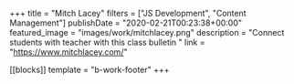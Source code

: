 +++
title = "Mitch Lacey"
filters = ["JS Development", "Content Management"]
publishDate = "2020-02-21T00:23:38+00:00"
featured_image = "images/work/mitchlacey.png"
description = "Connect students with teacher with this class bulletin "
link = "https://www.mitchlacey.com/"

[[blocks]]
template = "b-work-footer"
+++